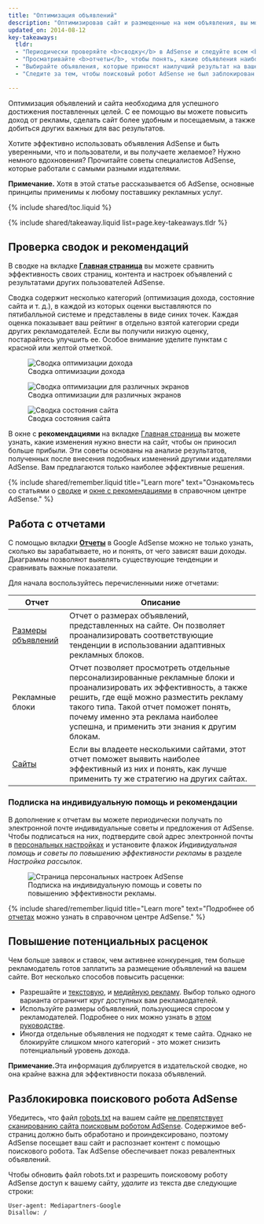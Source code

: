 ```yaml
---
title: "Оптимизация объявлений"
description: "Оптимизировав сайт и размещенные на нем объявления, вы можете повысить качество показа рекламы и потенциальный уровень дохода."
updated_on: 2014-08-12
key-takeaways:
  tldr:
  - "Периодически проверяйте <b>сводку</b> в AdSense и следуйте всем <b>рекомендациям</b>."
  - "Просматривайте <b>отчеты</b>, чтобы понять, какие объявления наиболее ценны для вас и для пользователей."
  - "Выбирайте объявления, которые приносят наилучший результат на вашем сайте."
  - "Следите за тем, чтобы поисковый робот AdSense не был заблокирован в файле <code>robots.txt</code>."

---
```


<p class="intro">
  Оптимизация объявлений и сайта необходима для успешного достижения поставленных целей. С ее помощью вы можете повысить доход от рекламы, сделать сайт более удобным и посещаемым, а также добиться других важных для вас результатов.
</p>

Хотите эффективно использовать объявления AdSense и быть уверенными, что и пользователи, и вы получаете желаемое? Нужно немного вдохновения?
Прочитайте советы специалистов AdSense, которые работали с самыми разными издателями.

<b>Примечание.</b> Хотя в этой статье рассказывается об AdSense, основные принципы применимы к любому поставшику рекламных услуг.

{% include shared/toc.liquid %}

{% include shared/takeaway.liquid list=page.key-takeaways.tldr %}

## Проверка сводок и рекомендаций

В сводке на вкладке <b>[Главная страница](https://www.google.com/adsense/app#home)</b> вы можете сравнить эффективность своих страниц, контента и настроек объявлений с результатами других пользователей AdSense.

Сводка содержит несколько категорий (оптимизация дохода, состояние сайта и т. д.), в каждой из которых оценки выставляются по пятибалльной системе и представлены в виде синих точек. Каждая оценка показывает ваш рейтинг в отдельно взятой категории среди других рекламодателей. Если вы получили низкую оценку, постарайтесь улучшить ее. Особое внимание уделите пунктам с красной или желтой отметкой.

<figure>
  <img src="images/optimization_score.png" alt="Сводка оптимизации дохода">
  <figcaption>Сводка оптимизации дохода</figcaption>
</figure>

<figure>
  <img src="images/multiscreen_score.png" alt="Сводка оптимизации для различных экранов">
  <figcaption>Сводка оптимизации для различных экранов</figcaption>
</figure>

<figure>
  <img src="images/site_score.png" alt="Сводка состояния сайта">
  <figcaption>Сводка состояния сайта</figcaption>
</figure>



В окне с <b>рекомендациями</b> на вкладке [Главная страница](https://www.google.com/adsense/app#home) вы можете узнать, какие изменения нужно внести на сайт, чтобы он приносил больше прибыли. 
Эти советы основаны на анализе результатов, полученных после внесения подобных изменений другими издателями AdSense. Вам предлагаются только наиболее эффективные решения.

{% include shared/remember.liquid title="Learn more" text="Ознакомьтесь со статьями о <a href='https://support.google.com/adsense/answer/3006004'>сводке</a> и <a href='https://support.google.com/adsense/answer/1725006'>окне с рекомендациями</a> в справочном центре AdSense." %}

## Работа с отчетами

С помощью вкладки <b>[Отчеты](https://www.google.com/adsense/app#viewreports)</b> в Google AdSense можно не только узнать, сколько вы зарабатываете, но и понять, от чего зависят ваши доходы. Диаграммы позволяют выявлять существующие тенденции и сравнивать важные показатели.

Для начала воспользуйтесь перечисленными ниже отчетами:

<table class="mdl-data-table mdl-js-data-table">
    <thead>
    <tr>
      <th>Отчет</th>
      <th>Описание</th>
    </tr>
  </thead>
  <tbody>
    <tr>
      <td data-th="Отчет">
        <a href="https://support.google.com/adsense/answer/3540509">Размеры объявлений</a>
      </td>
      <td data-th="Описание">
        Отчет о размерах объявлений, представленных на сайте. Он позволяет проанализировать соответствующие тенденции в использовании адаптивных рекламных блоков.
      </td>
    </tr>
    <tr>
      <td data-th="Отчет">
        Рекламные блоки
      </td>
      <td data-th="Описание">
        Отчет позволяет просмотреть отдельные персонализированные рекламные блоки и проанализировать их эффективность, а также решить, где ещё можно разместить рекламу такого типа. Такой отчет поможет понять, почему именно эта реклама наиболее успешна, и применить эти знания к другим блокам.
      </td>
    </tr>
    <tr>
      <td data-th="Отчет"> <a href="https://support.google.com/adsense/answer/1407511">Сайты</a>
      </td>
      <td data-th="Описание">
        Если вы владеете несколькими сайтами, этот отчет поможет выявить наиболее эффективный из них и понять, как лучше применить ту же стратегию на других сайтах.
      </td>
    </tr>
  </tbody>
</table>

### Подписка на индивидуальную помощь и рекомендации

В дополнение к отчетам вы можете периодически получать по электронной почте индивидуальные советы и предложения от AdSense. Чтобы подписаться на них, подтвердите свой адрес электронной почты в [персональных настройках](https://www.google.com/adsense/app#personalSettings) и установите флажок *Индивидуальная помощь и советы по повышению эффективности рекламы* в разделе *Настройка рассылок*.

<figure>
  <img src="images/adsense-emails.jpg" srcset="images/adsense-emails.jpg 1x, images/adsense-emails-2x.jpg 2x" alt="Страница персональных настроек AdSense">
  <figcaption>Подписка на индивидуальную помощь и советы по повышению эффективности рекламы.</figcaption>
</figure>

{% include shared/remember.liquid title="Learn more" text="Подробнее об <a href='https://support.google.com/adsense/answer/160562'>отчетах</a> можно узнать в справочном центре AdSense." %}

## Повышение потенциальных расценок

Чем больше заявок и ставок, чем активнее конкуренция, тем больше рекламодатель готов заплатить за размещение объявлений на вашем сайте. Вот несколько способов повысить расценки:

* Разрешайте и [текстовую](https://support.google.com/adsense/answer/185665), и [медийную рекламу](https://support.google.com/adsense/answer/185666). Выбор только одного варианта ограничит круг доступных вам рекламодателей.
* Используйте размеры объявлений, пользующиеся спросом у рекламодателей. Подробнее о них можно узнать в [этом руководстве](https://support.google.com/adsense/answer/6002621).
* Иногда отдельные объявления не подходят к теме сайта. Однако не блокируйте слишком много категорий - это может снизить потенциальный уровень дохода.

<b>Примечание.</b>Эта информация дублируется в издательской сводке, но она крайне важна для эффективности показа объявлений.

## Разблокировка поискового робота AdSense

Убедитесь, что файл [robots.txt](https://support.google.com/webmasters/answer/6062608) на вашем сайте [не препятствует сканированию сайта поисковым роботом AdSense](https://support.google.com/adsense/answer/10532).
Содержимое веб-страниц должно быть обработано и проиндексировано, поэтому AdSense посещает ваш сайт и распознает контент с помощью поискового робота. Так AdSense обеспечивает показ ревалентных объявлений.

Чтобы обновить файл robots.txt и разрешить поисковому роботу AdSense доступ к вашему сайту, *удалите* из текста две следующие строки:

    User-agent: Mediapartners-Google
    Disallow: /




